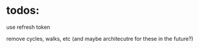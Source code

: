 # todos:

use refresh token

remove cycles, walks, etc (and maybe architecutre for these in the future?)
